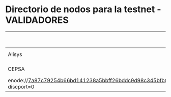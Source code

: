﻿# Directorio de nodos para la testnet - VALIDADORES

| Entidad | Contacto (slack, email, git user...) | Hosting info (Cores/Mem/HDD) | enode |
| ------- | ------------------------------------ | ---------------------------------- | ----- |
| Alisys | José Ignacio de la Vega (joseignacio.delavega@alisys.net) | Self hosted (1C/4GB/70GB) | enode://3a86994e7aaf6dda41aa1c92c457a083ebf291b10fb36f891b13e2a84a45f6d4efde8e5b7d1b2d5485a2678526a564c77891e7ffb68295f5b4611473406f9476@154.62.228.6:21000?discport=0 |
| CEPSA | Daniel Garrote (daniel.garrote@cepsa.com) | Self hosted (4C/8GB/1000GB) | 
enode://7a87c79254b66bd141238a5bbff26bddc9d98c345bfb0525b3e3779be6ca6607253b40883a9811140900a2d3e59417bc967ecf7eb68311def02e1d0ac287fab6@34.245.76.181:21000?discport=0 |
